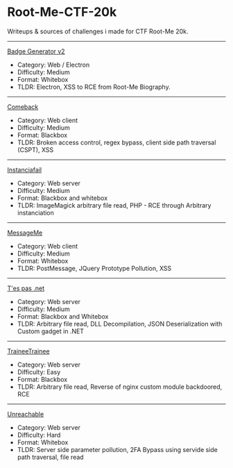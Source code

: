 # Root-Me-CTF-20k

Writeups & sources of challenges i made for CTF Root-Me 20k.

---
[Badge Generator v2](Badge-Generator-v2/README.md)
- Category: Web / Electron
- Difficulty: Medium
- Format: Whitebox
- TLDR: Electron, XSS to RCE from Root-Me Biography.
--- 
[Comeback](Comeback/README.md)
- Category: Web client
- Difficulty: Medium
- Format: Blackbox
- TLDR: Broken access control, regex bypass, client side path traversal (CSPT), XSS
--- 
[Instanciafail](Instanciafail/README.md)
- Category: Web server
- Difficulty: Medium
- Format: Blackbox and whitebox
- TLDR: ImageMagick arbitrary file read, PHP - RCE through Arbitrary instanciation
--- 
[MessageMe](MessageMe/README.md)
- Category: Web client
- Difficulty: Medium
- Format: Whitebox
- TLDR: PostMessage, JQuery Prototype Pollution, XSS
--- 
[T'es pas .net](t-pas-.net/README.md)
- Category: Web server
- Difficulty: Medium
- Format: Blackbox and Whitebox
- TLDR: Arbitrary file read, DLL Decompilation, JSON Deserialization with Custom gadget in .NET
--- 
[TraineeTrainee](TraineeTrainee/README.md)
- Category: Web server
- Difficulty: Easy
- Format: Blackbox
- TLDR: Arbitrary file read, Reverse of nginx custom module backdoored, RCE
--- 
[Unreachable](Unreachable/README.md)
- Category: Web server
- Difficulty: Hard
- Format: Whitebox
- TLDR: Server side parameter pollution, 2FA Bypass using servide side path traversal, file read